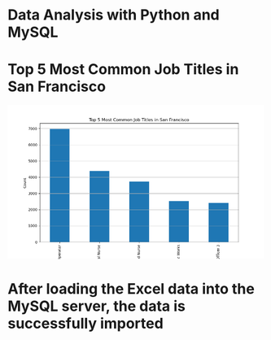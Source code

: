 # Data Analysis with Python and MySQL

# Top 5 Most Common Job Titles in San Francisco

![image alt](https://github.com/Saimoguloju/Data-Analysis-with-Python-and-MySQL/blob/master/Data%20Analysis%20wirh%20Python/Top%205%20Most%20Common%20Job%20Titles%20in%20San%20Francisco.png)

# After loading the Excel data into the MySQL server, the data is successfully imported
